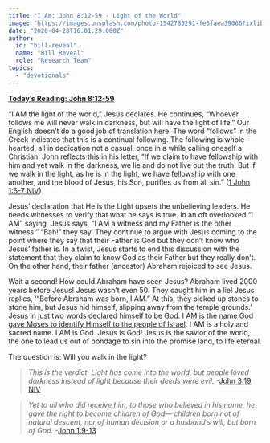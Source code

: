 ```yaml
---
title: "I Am: John 8:12-59 - Light of the World"
image: "https://images.unsplash.com/photo-1542785291-fe3faea39066?ixlib=rb-1.2.1&q=85&fm=jpg&crop=entropy&cs=srgb&ixid=eyJhcHBfaWQiOjk2NjF9"
date: "2020-04-28T16:01:29.000Z"
author:
  id: "bill-reveal"
  name: "Bill Reveal"
  role: "Research Team"
topics:
  - "devotionals"
---
```

[**Today’s Reading: John 8:12-59**][jhn8]

“I AM the light of the world,” Jesus declares. He continues, “Whoever follows me will never walk in darkness, but will have the light of life.” Our English doesn’t do a good job of translation here. The word “follows” in the Greek indicates that this is a continual following. The following is whole-hearted, all in dedication not a casual, once in a while calling oneself a Christian. John reflects this in his letter, “If we claim to have fellowship with him and yet walk in the darkness, we lie and do not live out the truth. But if we walk in the light, as he is in the light, we have fellowship with one another, and the blood of Jesus, his Son, purifies us from all sin.” ([1 John 1:6-7 NIV][1jn1])

Jesus’ declaration that He is the Light upsets the unbelieving leaders. He needs witnesses to verify that what he says is true. In an oft overlooked “I AM” saying, Jesus says, “I AM a witness and my Father is the other witness.” “Bah!” they say. They continue to argue with Jesus coming to the point where they say that their Father is God but they don’t know who Jesus’ father is. In a twist, Jesus starts to end this discussion with the statement that they claim to know God as their Father but they really don’t. On the other hand, their father (ancestor) Abraham rejoiced to see Jesus.

Wait a second! How could Abraham have seen Jesus? Abraham lived 2000 years before Jesus! Jesus wasn’t even 50. They caught him in a lie! Jesus replies, ‘“Before Abraham was born, I AM.” At this, they picked up stones to stone him, but Jesus hid himself, slipping away from the temple grounds.’ Jesus in just two words declared himself to be God. I AM is the name [God gave Moses to identify Himself to the people of Israel][exo3]. I AM is a holy and sacred name. I AM is God. Jesus is God! Jesus is the savior of the world, the one to lead us out of bondage to sin into the promise land, to life eternal.

The question is: Will you walk in the light?

> _This is the verdict: Light has come into the world, but people loved darkness instead of light because their deeds were evil._ -[John 3:19 NIV][jhn319]

> _Yet to all who did receive him, to those who believed in his name, he gave the right to become children of God— children born not of natural descent, nor of human decision or a husband’s will, but born of God._ -[John 1:9-13][jhn1]

[jhn8]: https://www.bible.com/111/JHN.8.12
[1jn1]: https://www.bible.com/111/1jn.1.6-7
[exo3]: https://www.bible.com/111/exo.3.14
[jhn319]: https://www.bible.com/111/jhn.3.19
[jhn1]: https://www.bible.com/111/jhn.1.9-13
